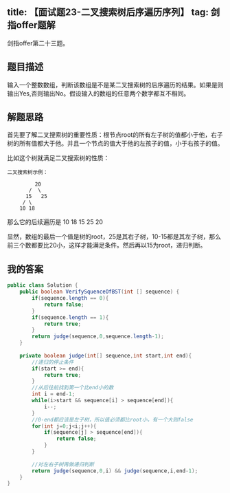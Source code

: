 title: 【面试题23-二叉搜索树后序遍历序列】
tag: 剑指offer题解
---
剑指offer第二十三题。
<!-- more -->

## 题目描述

输入一个整数数组，判断该数组是不是某二叉搜索树的后序遍历的结果。如果是则输出Yes,否则输出No。假设输入的数组的任意两个数字都互不相同。


## 解题思路

首先要了解二叉搜索树的重要性质：根节点root的所有左子树的值都小于他，右子树的所有值都大于他。并且一个节点的值大于他的左孩子的值，小于右孩子的值。

比如这个树就满足二叉搜索树的性质：


```
二叉搜索树示例：

         20
       /  \
      15   25
     / \  
    10 18
```

    
那么它的后续遍历是 10 18 15 25 20

显然，数组的最后一个值是树的root，25是其右子树，10-15都是其左子树，那么前三个数都要比20小，这样才能满足条件。然后再以15为root，递归判断。

## 我的答案



```java
public class Solution {
    public boolean VerifySquenceOfBST(int [] sequence) {
        if(sequence.length == 0){
            return false;
        }
        if(sequence.length == 1){
            return true;
        }
        return judge(sequence,0,sequence.length-1);
    }
    
    private boolean judge(int[] sequence,int start,int end){
        //递归的停止条件
        if(start >= end){
            return true;
        }
        //从后往前找到第一个比end小的数
        int i = end-1;
        while(i>start && sequence[i] > sequence[end]){
            i--;
        }
        //0-end都应该是左子树，所以值必须都比root小，有一个大则false
        for(int j=0;j<i;j++){
            if(sequence[j] > sequence[end]){
                return false;
            }
        }
        
        //对左右子树再做递归判断
        return judge(sequence,0,i) && judge(sequence,i,end-1);
    }
}
```
